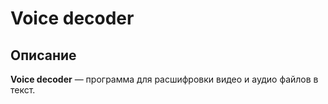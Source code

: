 # Voice decoder

## Описание
**Voice decoder** — программа для расшифровки видео и аудио файлов в текст.
